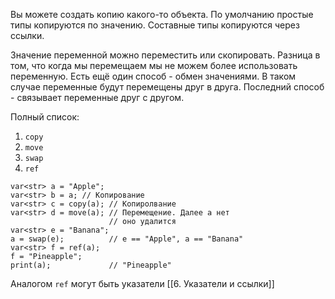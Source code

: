 Вы можете создать копию какого-то объекта. 
По умолчанию простые типы копируются по значению.
Составные типы копируются через ссылки.

Значение переменной можно переместить или скопировать. 
Разница в том, что когда мы перемещаем мы не можем более 
использовать переменную.
Есть ещё один способ - обмен значениями. В таком случае 
переменные будут перемещены друг в друга.
Последний способ - связывает переменные друг с другом.

Полный список:
1) `copy`
2) `move`
3) `swap`
4) `ref`

```
var<str> a = "Apple";
var<str> b = a; // Копирование
var<str> c = copy(a); // Копиролвание
var<str> d = move(a); // Перемещение. Далее a нет
					  // оно удалится
var<str> e = "Banana";
a = swap(e);          // e == "Apple", a == "Banana"
var<str> f = ref(a);
f = "Pineapple";
print(a);             // "Pineapple"
```
Аналогом `ref` могут быть указатели [[6. Указатели и ссылки]]